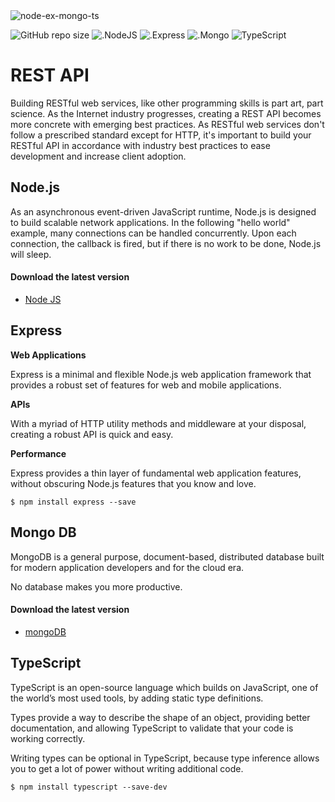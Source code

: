 <img src="https://i.ibb.co/ft1p8PB/New-Project.png" alt="node-ex-mongo-ts" border="0">

![GitHub repo size](https://img.shields.io/github/repo-size/hikmetkutuk/rest-api?color=red&style=for-the-badge)
![.NodeJS](https://img.shields.io/static/v1?label=node%20js&message=16.14&color=brightgreen&style=for-the-badge)
![.Express](https://img.shields.io/static/v1?label=express%20js&message=4.17.1&color=inactive&style=for-the-badge)
![.Mongo](https://img.shields.io/static/v1?label=mongo%20db&message=5.10.15&color=green&style=for-the-badge)
![TypeScript](https://img.shields.io/static/v1?label=typescript&message=4.1.3&color=blue&style=for-the-badge)

# REST API

Building RESTful web services, like other programming skills is part art, part science. 
As the Internet industry progresses, creating a REST API becomes more concrete with emerging best practices. 
As RESTful web services don't follow a prescribed standard except for HTTP, 
it's important to build your RESTful API in accordance with industry best practices to ease development and increase client adoption.

## Node.js

As an asynchronous event-driven JavaScript runtime, Node.js is designed to build scalable network applications. 
In the following "hello world" example, many connections can be handled concurrently. 
Upon each connection, the callback is fired, but if there is no work to be done, Node.js will sleep.

#### Download the latest version

* [Node JS](https://nodejs.org/en/download/)

## Express

**Web Applications**

Express is a minimal and flexible Node.js web application framework that provides a robust set of features for web and mobile applications.

**APIs**

With a myriad of HTTP utility methods and middleware at your disposal, creating a robust API is quick and easy.

**Performance**

Express provides a thin layer of fundamental web application features, without obscuring Node.js features that you know and love.

```
$ npm install express --save

```

## Mongo DB

MongoDB is a general purpose, document-based, distributed database built for modern application developers and for the cloud era.

No database makes you more productive.

#### Download the latest version
* [mongoDB](https://www.mongodb.com/try/download/community)

## TypeScript
TypeScript is an open-source language which builds on JavaScript, one of the world’s most used tools, by adding static type definitions.

Types provide a way to describe the shape of an object, providing better documentation, and allowing TypeScript to validate that your code is working correctly.

Writing types can be optional in TypeScript, because type inference allows you to get a lot of power without writing additional code.

```
$ npm install typescript --save-dev
```